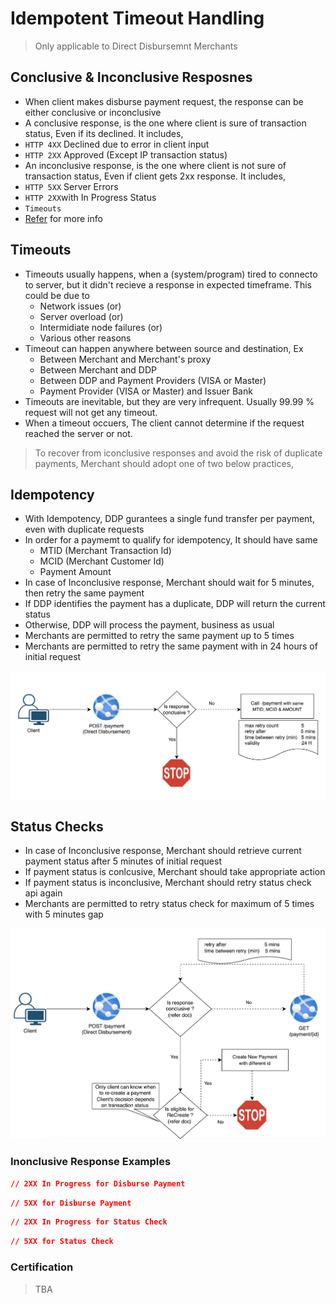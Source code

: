 # Idempotent Timeout Handling

> Only applicable to Direct Disbursemnt Merchants

## Conclusive & Inconclusive Resposnes

- When client makes disburse payment request, the response can be either conclusive or inconclusive
- A conclusive response, is the one where client is sure of transaction status, Even if its declined. It includes,
- `HTTP 4XX` Declined due to error in client input
- `HTTP 2XX`  Approved (Except IP transaction status)
- An inconclusive response, is the one where client is not sure of transaction status, Even if client gets 2xx response. It includes,
- `HTTP 5XX` Server Errors
- `HTTP 2XX`with In Progress Status
- `Timeouts`
- [Refer](Transaction-payment-status.md) for more info

## Timeouts

- Timeouts usually happens, when a (system/program) tired to connecto to server, but it didn't recieve a response in expected timeframe. This could be due to
  - Network issues (or)
  - Server overload (or)
  - Intermidiate node failures (or)
  - Various other reasons
- Timeout can happen anywhere between source and destination, Ex
  - Between Merchant and Merchant's proxy
  - Between Merchant and DDP
  - Between DDP and Payment Providers (VISA or Master)
  - Payment Provider (VISA or Master) and Issuer Bank
- Timeouts are inevitable, but they are very infrequent. Usually 99.99 % request will not get any timeout.
- When a timeout occuers, The client cannot determine if the request reached the server or not.

> To recover from iconclusive responses and avoid the risk of duplicate payments, Merchant should adopt one of two below practices,

## Idempotency

- With Idempotency, DDP gurantees a single fund transfer per payment, even with duplicate requests
- In order for a paymemt to qualify for idempotency, It should have same
  - MTID (Merchant Transaction Id)
  - MCID (Merchant Customer Id)
  - Payment Amount
- In case of Inconclusive response, Merchant should wait for 5 minutes, then retry the same payment
- If DDP identifies the payment has a duplicate, DDP will return the current status
- Otherwise, DDP will process the payment, business as usual
- Merchants are permitted to retry the same payment up to 5 times
- Merchants are permitted to retry the same payment with in 24 hours of initial request

![image](assets/images/idempotency.png)

## Status Checks

- In case of Inconclusive response, Merchant should retrieve current payment status after 5 minutes of initial request
- If payment status is conlcusive, Merchant should take appropriate action
- If payment status is inconclusive, Merchant should retry status check api again
- Merchants are permitted to retry status check for maximum of 5 times with 5 minutes gap

![image](assets/images/status_check.png)

### Inonclusive Response Examples

``` json
// 2XX In Progress for Disburse Payment

```

``` json
// 5XX for Disburse Payment

```

``` json
// 2XX In Progress for Status Check
```

``` json
// 5XX for Status Check

```

### Certification
>
> TBA
